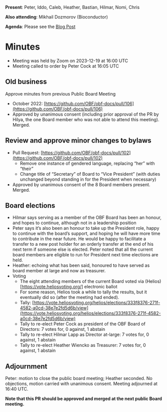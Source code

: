 **Present**: Peter, Iddo, Caleb, Heather, Bastian, Hilmar, Nomi, Chris

**Also attending**: Mikhail Dozmorov (Bioconductor)

**Agenda**: Please see the [Blog Post](https://www.open-bio.org/2023/12/04/obf-public-board-meeting-2023-12-19/)

# Minutes
- Meeting was held by Zoom on 2023-12-19 at 16:00 UTC
- Meeting called to order by Peter Cock at 16:05 UTC

## Old business
Approve minutes from previous Public Board Meeting
- October 2022: [https://github.com/OBF/obf-docs/pull/106](https://github.com/OBF/obf-docs/pull/106)
- Approved by unanimous consent (including prior approval of the PR by Hilya, the one Board member who was not able to attend this meeting). Merged.

## Review and approve minor changes to bylaws
- Pull Request: [https://github.com/OBF/obf-docs/pull/102](https://github.com/OBF/obf-docs/pull/102)
  - Remove one instance of gendered language, replacing “her” with “their”
  - Change title of “Secretary” of Board to “Vice President” (with duties unchanged beyond standing in for the President when necessary)
- Approved by unanimous consent of the 8 Board members present. Merged.

## Board elections
- Hilmar says serving as a member of the OBF Board has been an honour, and hopes to continue, although not in a leadership position
- Peter says it’s also been an honour to take up the President role, happy to continue with the board’s support,
  and hoping he will have more time to contribute in the near future.
  He would be happy to facilitate a transfer to a new post holder for an orderly transfer at the end of his next term if someone else is elected.
  Peter noted that all the current board members are eligible to run for President next time elections are held.
- Heather: echoing what has been said, honoured to have served as board member at large and now as treasurer.
- Voting
  - The eight attending members of the current Board voted via (Helios)[https://vote.heliosvoting.org/] electronic ballot
  - For some reason, Helios took a while to tally the results, but it eventually did so (after the meeting had ended).
  - Tally: [https://vote.heliosvoting.org/helios/elections/333f8376-271f-4582-a0cd-38e7e2fd5d6b/view](https://vote.heliosvoting.org/helios/elections/333f8376-271f-4582-a0cd-38e7e2fd5d6b/view)
  - Tally to re-elect Peter Cock as president of the OBF Board of Directors: 7 votes for, 0 against, 1 abstain
  - Tally to re-elect Hilmar Lapp as Director at-large: 7 votes for, 0 against, 1 abstain
  - Tally to re-elect Heather Wiencko as Treasurer: 7 votes for, 0 against, 1 abstain

## Adjournment
Peter: motion to close the public board meeting; Heather seconded. No objections, motion carried with unanimous consent. Meeting adjourned at 16:40 UTC.

**Note that this PR should be approved and merged at the next public Board meeting.**
